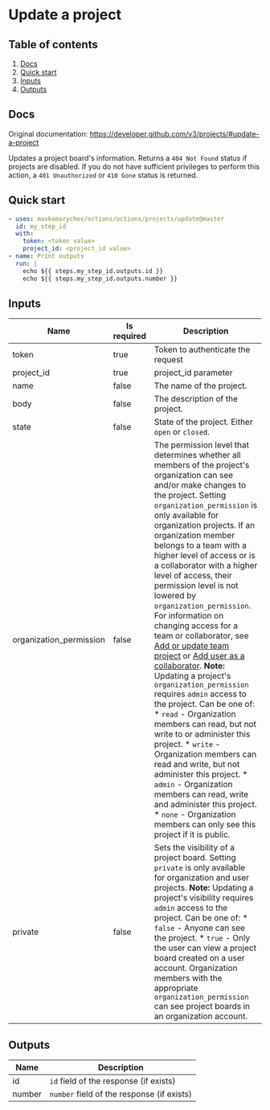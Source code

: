# Update a project

## Table of contents

1. [Docs](#docs)
1. [Quick start](#quick-start)
1. [Inputs](#inputs)
1. [Outputs](#outputs)

<a name="quick-start" ></a>
## Docs

Original documentation: https://developer.github.com/v3/projects/#update-a-project

Updates a project board's information. Returns a `404 Not Found` status if projects are disabled. If you do not have sufficient privileges to perform this action, a `401 Unauthorized` or `410 Gone` status is returned.


<a name="quick start" ></a>
## Quick start

```yaml
- uses: maxkomarychev/octions/octions/projects/update@master
  id: my_step_id
  with:
    token: <token value>
    project_id: <project_id value>
- name: Print outputs
  run: |
    echo ${{ steps.my_step_id.outputs.id }}
    echo ${{ steps.my_step_id.outputs.number }}
```


<a name="inputs" ></a>
## Inputs

| Name | Is required | Description |
|---|---|---|
|token|true|Token to authenticate the request
|project_id|true|project_id parameter
|name|false|The name of the project.
|body|false|The description of the project.
|state|false|State of the project. Either `open` or `closed`.
|organization_permission|false|The permission level that determines whether all members of the project's organization can see and/or make changes to the project. Setting `organization_permission` is only available for organization projects. If an organization member belongs to a team with a higher level of access or is a collaborator with a higher level of access, their permission level is not lowered by `organization_permission`. For information on changing access for a team or collaborator, see [Add or update team project](https://developer.github.com/v3/teams/#add-or-update-team-project) or [Add user as a collaborator](https://developer.github.com/v3/projects/collaborators/#add-user-as-a-collaborator).      **Note:** Updating a project's `organization_permission` requires `admin` access to the project.      Can be one of:   \* `read` - Organization members can read, but not write to or administer this project.   \* `write` - Organization members can read and write, but not administer this project.   \* `admin` - Organization members can read, write and administer this project.   \* `none` - Organization members can only see this project if it is public.
|private|false|Sets the visibility of a project board. Setting `private` is only available for organization and user projects. **Note:** Updating a project's visibility requires `admin` access to the project.      Can be one of:   \* `false` - Anyone can see the project.   \* `true` - Only the user can view a project board created on a user account. Organization members with the appropriate `organization_permission` can see project boards in an organization account.

<a name="outputs" ></a>
## Outputs

| Name | Description |
|---|---|
|id|`id` field of the response (if exists)|
|number|`number` field of the response (if exists)|

